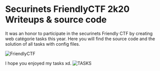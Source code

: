 # Securinets FriendlyCTF 2k20 Writeups & source code
It was an honor to participate in the securinets Friendly CTF by creating web catégorie tasks this year.
Here you will find the source code and the solution of all tasks with config files.


![FriendlyCTF](https://user-images.githubusercontent.com/61760291/100887709-9052c300-34b5-11eb-97c2-bd3a5357fee0.jpg)

I hope you enjoyed my tasks xd.
![TASKS](https://user-images.githubusercontent.com/61760291/100891643-c72ad800-34b9-11eb-9304-505b2b5c0315.png)



